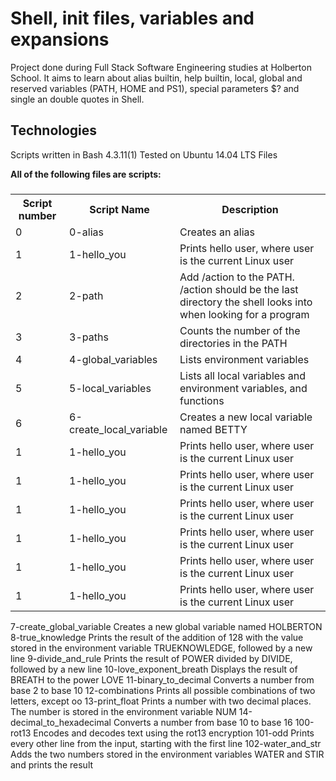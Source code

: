 <h1>Shell, init files, variables and expansions</h1>

Project done during Full Stack Software Engineering studies at Holberton School. It aims to learn about alias builtin, help builtin, local, global and reserved variables (PATH, HOME and PS1), special parameters $? and single an double quotes in Shell.

<h2>Technologies</h2>

Scripts written in Bash 4.3.11(1)
Tested on Ubuntu 14.04 LTS
Files

<strong>All of the following files are scripts:</strong>

<table>
  <h3>
    <tr>
      <th>Script number</th>
      <th>Script Name</th> 
      <th>Description</th>
    </tr>
  </h3>
  <tr>
    <td>0</td>
    <td>0-alias</td> 
    <td>Creates an alias</td>
  </tr>
  <tr>
    <td>1</td>
    <td>1-hello_you</td> 
    <td>Prints hello user, where user is the current Linux user</td>
  </tr>
  
  <tr>
    <td>2</td>
    <td>2-path</td> 
    <td>Add /action to the PATH. /action should be the last directory the shell looks into when looking for a program</td>
  </tr>
  
  <tr>
    <td>3</td>
    <td>3-paths</td> 
    <td>Counts the number of the directories in the PATH</td>
  </tr>
   
  <tr>
    <td>4</td>
    <td>4-global_variables</td> 
    <td>Lists environment variables</td>
  </tr>
  
  <tr>
    <td>5</td>
    <td>5-local_variables</td> 
    <td>Lists all local variables and environment variables, and functions</td>
  </tr>
  
  <tr>
    <td>6</td>
    <td>6-create_local_variable	</td> 
    <td>Creates a new local variable named BETTY</td>
  </tr>
  
  <tr>
    <td>1</td>
    <td>1-hello_you</td> 
    <td>Prints hello user, where user is the current Linux user</td>
  </tr>
  
   <tr>
    <td>1</td>
    <td>1-hello_you</td> 
    <td>Prints hello user, where user is the current Linux user</td>
  </tr>
  
   <tr>
      <td>1</td>
      <td>1-hello_you</td> 
      <td>Prints hello user, where user is the current Linux user</td>
  </tr>
  
   <tr>
    <td>1</td>
    <td>1-hello_you</td> 
    <td>Prints hello user, where user is the current Linux user</td>
  </tr>
  
   <tr>
    <td>1</td>
    <td>1-hello_you</td> 
    <td>Prints hello user, where user is the current Linux user</td>
  </tr>
  
   <tr>
    <td>1</td>
    <td>1-hello_you</td> 
    <td>Prints hello user, where user is the current Linux user</td>
  </tr>
   
   
   

</table>
	
	
	
	
	

7-create_global_variable	Creates a new global variable named HOLBERTON
8-true_knowledge	Prints the result of the addition of 128 with the value stored in the environment variable TRUEKNOWLEDGE, followed by a new line
9-divide_and_rule	Prints the result of POWER divided by DIVIDE, followed by a new line
10-love_exponent_breath	Displays the result of BREATH to the power LOVE
11-binary_to_decimal	Converts a number from base 2 to base 10
12-combinations	Prints all possible combinations of two letters, except oo
13-print_float	Prints a number with two decimal places. The number is stored in the environment variable NUM
14-decimal_to_hexadecimal	Converts a number from base 10 to base 16
100-rot13	Encodes and decodes text using the rot13 encryption
101-odd	Prints every other line from the input, starting with the first line
102-water_and_str	Adds the two numbers stored in the environment variables WATER and STIR and prints the result
